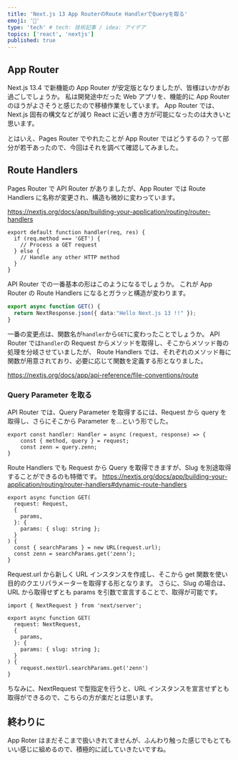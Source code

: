 ```yaml
---
title: 'Next.js 13 App RouterのRoute HandlerでQueryを取る'
emoji: '🤖'
type: 'tech' # tech: 技術記事 / idea: アイデア
topics: ['react', 'nextjs']
published: true
---
```


## App Router

Next.js 13.4 で新機能の App Router が安定版となりましたが、皆様はいかがお過ごしでしょうか。
私は開発途中だった Web アプリを、機能的に App Router のほうがよさそうと感じたので移植作業をしています。
App Router では、Next.js 固有の構文などが減り React に近い書き方が可能になったのは大きいと思います。

とはいえ、Pages Router でやれたことが App Router ではどうするの？って部分が若干あったので、今回はそれを調べて確認してみました。

## Route Handlers

Pages Router で API Router がありましたが、App Router では Route Handlers に名称が変更され、構造も微妙に変わっています。

https://nextjs.org/docs/app/building-your-application/routing/router-handlers

```ts:pages/api/hello
export default function handler(req, res) {
  if (req.method === 'GET') {
    // Process a GET request
  } else {
    // Handle any other HTTP method
  }
}
```

API Router での一番基本の形はこのようになるでしょうか。
これが App Router の Route Handlers になるとガラッと構造が変わります。

```ts:app/api/hello/route.ts
export async function GET() {
  return NextResponse.json({ data:"Hello Next.js 13 !!" });
}
```

一番の変更点は、関数名が`handler`から`GET`に変わったことでしょうか。
API Router では`handler`の Request からメソッドを取得し、そこからメソッド毎の処理を分岐させていましたが、
Route Handlers では、それぞれのメソッド毎に関数が用意されており、必要に応じて関数を定義する形となりました。

https://nextjs.org/docs/app/api-reference/file-conventions/route

### Query Parameter を取る

API Router では、Query Parameter を取得するには、Request から query を取得し、さらにそこから Parameter を…という形でした。

```ts:API Router
export const handler: Handler = async (request, response) => {
    const { method, query } = request;
    const zenn = query.zenn;
}
```

Route Handlers でも Request から Query を取得できますが、Slug を別途取得することができるのも特徴です。
https://nextjs.org/docs/app/building-your-application/routing/router-handlers#dynamic-route-handlers

```ts:Route Handlers
export async function GET(
  request: Request,
  {
    params,
  }: {
    params: { slug: string };
  }
) {
  const { searchParams } = new URL(request.url);
  const zenn = searchParams.get('zenn');
}
```

Request.url から新しく URL インスタンスを作成し、そこから get 関数を使い目的のクエリパラメーターを取得する形となります。
さらに、Slug の場合は、URL から取得せずとも params を引数で宣言することで、取得が可能です。

```ts:Route Handlers
import { NextRequest } from 'next/server';

export async function GET(
  request: NextRequest,
  {
    params,
  }: {
    params: { slug: string };
  }
) {
    request.nextUrl.searchParams.get('zenn')
}
```

ちなみに、NextRequest で型指定を行うと、URL インスタンスを宣言せずとも取得ができるので、こちらの方が楽だとは思います。

## 終わりに

App Roter はまだそこまで扱いきれてませんが、ふんわり触った感じでもとてもいい感じに組めるので、積極的に試していきたいですね。
